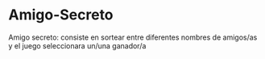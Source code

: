 # Amigo-Secreto
Amigo secreto: consiste en sortear entre diferentes nombres de amigos/as y el juego seleccionara un/una ganador/a
